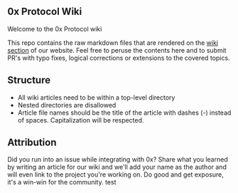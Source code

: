 ## 0x Protocol Wiki

Welcome to the 0x Protocol wiki

This repo contains the raw markdown files that are rendered on the [wiki section](https://0x.org/wiki) of our website. Feel free to peruse the contents here and to submit PR's with typo fixes, logical corrections or extensions to the covered topics.

## Structure

-   All wiki articles need to be within a top-level directory
-   Nested directories are disallowed
-   Article file names should be the title of the article with dashes (-) instead of spaces. Capitalization will be respected.

## Attribution

Did you run into an issue while integrating with 0x? Share what you learned by writing an article for our wiki and we'll add your name as the author and will even link to the project you're working on. Do good and get exposure, it's a win-win for the community.
test